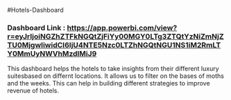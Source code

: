 
#Hotels-Dashboard

### Dashboard Link : https://app.powerbi.com/view?r=eyJrIjoiNGZhZTFkNGQtZjFiYy00MGY0LTg3ZTQtYzNiZmNjZTU0MjgwIiwidCI6IjU4NTE5Nzc0LTZhNGQtNGU1NS1iM2RmLTY0MmUyNWVhMzdlMiJ9


This dashboard helps the hotels to take insights from their different luxury suitesbased on differnt locations. It allows us to filter on the bases of moths and the weeks. This can help in building different strategies to improve revenue of hotels.
